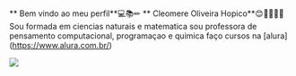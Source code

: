 ** Bem vindo ao meu perfil**💻📚✏
** Cleomere Oliveira Hopico**😊👨‍👩‍👧‍👧
Sou formada em ciencias naturais e matematica 
sou professora de pensamento computacional, programaçao e quimica 
faço cursos na [alura] (https://www.alura.com.br/)

![](https://media1.tenor.com/m/qLiN-rV1X04AAAAC/hug-love.gif)
